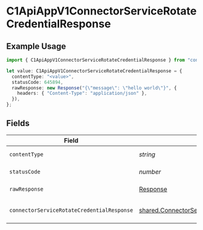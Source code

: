 # C1ApiAppV1ConnectorServiceRotateCredentialResponse

## Example Usage

```typescript
import { C1ApiAppV1ConnectorServiceRotateCredentialResponse } from "conductorone-sdk-typescript/sdk/models/operations";

let value: C1ApiAppV1ConnectorServiceRotateCredentialResponse = {
  contentType: "<value>",
  statusCode: 645894,
  rawResponse: new Response("{\"message\": \"hello world\"}", {
    headers: { "Content-Type": "application/json" },
  }),
};
```

## Fields

| Field                                                                                                                     | Type                                                                                                                      | Required                                                                                                                  | Description                                                                                                               |
| ------------------------------------------------------------------------------------------------------------------------- | ------------------------------------------------------------------------------------------------------------------------- | ------------------------------------------------------------------------------------------------------------------------- | ------------------------------------------------------------------------------------------------------------------------- |
| `contentType`                                                                                                             | *string*                                                                                                                  | :heavy_check_mark:                                                                                                        | HTTP response content type for this operation                                                                             |
| `statusCode`                                                                                                              | *number*                                                                                                                  | :heavy_check_mark:                                                                                                        | HTTP response status code for this operation                                                                              |
| `rawResponse`                                                                                                             | [Response](https://developer.mozilla.org/en-US/docs/Web/API/Response)                                                     | :heavy_check_mark:                                                                                                        | Raw HTTP response; suitable for custom response parsing                                                                   |
| `connectorServiceRotateCredentialResponse`                                                                                | [shared.ConnectorServiceRotateCredentialResponse](../../../sdk/models/shared/connectorservicerotatecredentialresponse.md) | :heavy_minus_sign:                                                                                                        | ConnectorServiceRotateCredentialResponse is the response returned by the rotate method.                                   |